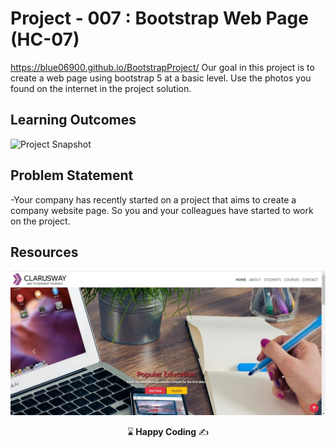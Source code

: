 

# Project - 007 : Bootstrap Web Page (HC-07)
https://blue06900.github.io/BootstrapProject/
Our goal in this project is to create a web page using bootstrap 5 at a basic level.
Use the photos you found on the internet in the project solution.

## Learning Outcomes

![Project Snapshot](boostrapproje.gif)



   
## Problem Statement

-Your company has recently started on a project that aims to create a company website page. So you and your colleagues have started to work on the project.

## Resources

![Images](boostrapproje.jpg)

<p align="center"> ⌛<strong> Happy Coding </strong> ✍ </p>
